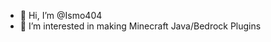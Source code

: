 - 👋 Hi, I’m @Ismo404
- 👀 I’m interested in making Minecraft Java/Bedrock Plugins

<!---
Ismo404/Ismo404 is a ✨ special ✨ repository because its `README.md` (this file) appears on your GitHub profile.
You can click the Preview link to take a look at your changes.
--->
